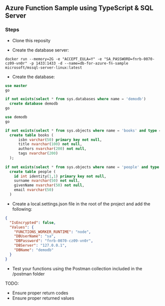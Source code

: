 ## Azure Function Sample using TypeScript & SQL Server 

### Steps

- Clone this reposity

- Create the database server:
```
docker run --memory=2G -e "ACCEPT_EULA=Y" -e "SA_PASSWORD=fnrb-0070-cz09-vn0r" -p 1433:1433 -d --name=db-for-azure-fn-sample microsoft/mssql-server-linux:latest
```

- Create the database:
```sql
use master
go

if not exists(select * from sys.databases where name = 'demodb')
  create database demodb
go 

use demodb
go

if not exists(select * from sys.objects where name = 'books' and type = 'u')
  create table books (
      isbn varchar(50) primary key not null,
      title nvarchar(100) not null,
      authors nvarchar(200) not null,
      tags nvarchar(200)
  );
  
if not exists(select * from sys.objects where name = 'people' and type = 'u')
  create table people (
    id int identity(1,1) primary key not null,
    surname nvarchar(50) not null,
    givenName nvarchar(50) not null,
    email nvarchar(50)
  )
```

- Create a local.settings.json file in the root of the project and add the following:
```JSON
{
  "IsEncrypted": false,
  "Values": {
    "FUNCTIONS_WORKER_RUNTIME": "node",
    "DBUserName": "sa",
    "DBPassword": "fnrb-0070-cz09-vn0r",
    "DBServer": "127.0.0.1",
    "DBName": "demodb"
  }
}
```

- Test your functions using the Postman collection included in the /postman folder

TODO:

- Ensure proper return codes
- Ensure proper returned values 